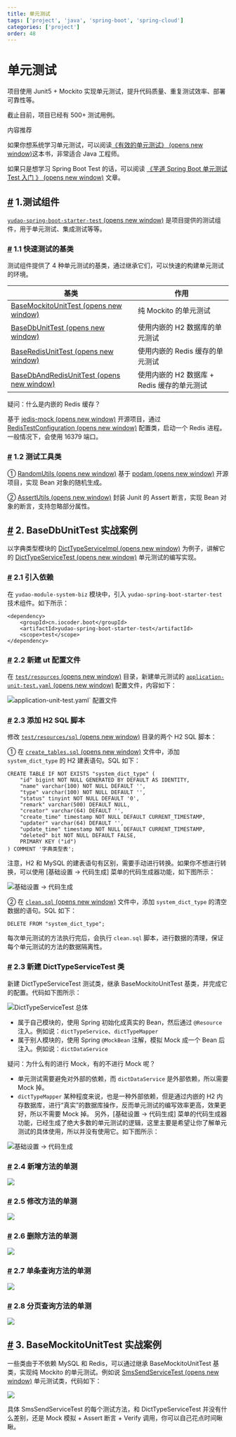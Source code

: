 ```yaml
---
title: 单元测试
tags: ['project', 'java', 'spring-boot', 'spring-cloud']
categories: ['project']
order: 48
---
```

# 单元测试

项目使用 Junit5 + Mockito 实现单元测试，提升代码质量、重复测试效率、部署可靠性等。

 截止目前，项目已经有 500+ 测试用例。

 内容推荐

 如果你想系统学习单元测试，可以阅读[《有效的单元测试》  (opens new window)](https://www.iocoder.cn/Architecture/books-recommended/?yudao)这本书，非常适合 Java 工程师。

 如果只是想学习 Spring Boot Test 的话，可以阅读 [《芋道 Spring Boot 单元测试 Test 入门 》  (opens new window)](https://www.iocoder.cn/Spring-Boot/Unit-Test/?yudao) 文章。

 ## [#](#_1-测试组件) 1.测试组件

 [`yudao-spring-boot-starter-test`  (opens new window)](https://github.com/YunaiV/ruoyi-vue-pro/blob/master/yudao-framework/yudao-spring-boot-starter-test/) 是项目提供的测试组件，用于单元测试、集成测试等等。

 ### [#](#_1-1-快速测试的基类) 1.1 快速测试的基类

 测试组件提供了 4 种单元测试的基类，通过继承它们，可以快速的构建单元测试的环境。

 

| 基类 | 作用 |
| --- | --- |
| [BaseMockitoUnitTest  (opens new window)](https://github.com/YunaiV/ruoyi-vue-pro/blob/master/yudao-framework/yudao-spring-boot-starter-test/src/main/java/cn/iocoder/yudao/framework/test/core/ut/BaseMockitoUnitTest.java) | 纯 Mockito 的单元测试 |
| [BaseDbUnitTest  (opens new window)](https://github.com/YunaiV/ruoyi-vue-pro/blob/master/yudao-framework/yudao-spring-boot-starter-test/src/main/java/cn/iocoder/yudao/framework/test/core/ut/BaseDbUnitTest.java) | 使用内嵌的 H2 数据库的单元测试 |
| [BaseRedisUnitTest  (opens new window)](https://github.com/YunaiV/ruoyi-vue-pro/blob/master/yudao-framework/yudao-spring-boot-starter-test/src/main/java/cn/iocoder/yudao/framework/test/core/ut/BaseRedisUnitTest.java) | 使用内嵌的 Redis 缓存的单元测试 |
| [BaseDbAndRedisUnitTest  (opens new window)](https://github.com/YunaiV/ruoyi-vue-pro/blob/master/yudao-framework/yudao-spring-boot-starter-test/src/main/java/cn/iocoder/yudao/framework/test/core/ut/BaseDbAndRedisUnitTest.java) | 使用内嵌的 H2 数据库 + Redis 缓存的单元测试 |

 疑问：什么是内嵌的 Redis 缓存？

 基于 [jedis-mock  (opens new window)](https://github.com/fppt/jedis-mock) 开源项目，通过 [RedisTestConfiguration  (opens new window)](https://github.com/YunaiV/ruoyi-vue-pro/blob/master/yudao-framework/yudao-spring-boot-starter-test/src/main/java/cn/iocoder/yudao/framework/test/config/RedisTestConfiguration.java) 配置类，启动一个 Redis 进程。一般情况下，会使用 16379 端口。

 ### [#](#_1-2-测试工具类) 1.2 测试工具类

 ① [RandomUtils  (opens new window)](https://github.com/YunaiV/ruoyi-vue-pro/blob/master/yudao-framework/yudao-spring-boot-starter-test/src/main/java/cn/iocoder/yudao/framework/test/core/util/RandomUtils.java) 基于 [podam  (opens new window)](https://github.com/mtedone/podam) 开源项目，实现 Bean 对象的随机生成。

 ② [AssertUtils  (opens new window)](https://github.com/YunaiV/ruoyi-vue-pro/blob/master/yudao-framework/yudao-spring-boot-starter-test/src/main/java/cn/iocoder/yudao/framework/test/core/util/AssertUtils) 封装 Junit 的 Assert 断言，实现 Bean 对象的断言，支持忽略部分属性。

 ## [#](#_2-basedbunittest-实战案例) 2. BaseDbUnitTest 实战案例

 以字典类型模块的 [DictTypeServiceImpl  (opens new window)](https://github.com/YunaiV/ruoyi-vue-pro/blob/master/yudao-module-system/yudao-module-system-biz/src/main/java/cn/iocoder/yudao/module/system/service/dict/DictDataServiceImpl.java) 为例子，讲解它的 [DictTypeServiceTest  (opens new window)](https://github.com/YunaiV/ruoyi-vue-pro/blob/master/yudao-module-system/yudao-module-system-biz/src/test/java/cn/iocoder/yudao/module/system/service/dict/DictDataServiceTest.java) 单元测试的编写实现。

 ### [#](#_2-1-引入依赖) 2.1 引入依赖

 在 `yudao-module-system-biz` 模块中，引入 `yudao-spring-boot-starter-test` 技术组件。如下所示：

 
```
<dependency>
    <groupId>cn.iocoder.boot</groupId>
    <artifactId>yudao-spring-boot-starter-test</artifactId>
    <scope>test</scope>
</dependency>

```
### [#](#_2-2-新建-ut-配置文件) 2.2 新建 ut 配置文件

 在 [`test/resources`  (opens new window)](https://github.com/YunaiV/ruoyi-vue-pro/blob/master/yudao-module-system/yudao-module-system-biz/src/test/resources/) 目录，新建单元测试的 [`application-unit-test.yaml`  (opens new window)](https://github.com/YunaiV/ruoyi-vue-pro/blob/master/yudao-module-system/yudao-module-system-biz/src/test/resources/application-unit-test.yaml) 配置文件，内容如下：

 ![application-unit-test.yaml` 配置文件](https://doc.iocoder.cn/img/%E5%8D%95%E5%85%83%E6%B5%8B%E8%AF%95/02.png)

 ### [#](#_2-3-添加-h2-sql-脚本) 2.3 添加 H2 SQL 脚本

 修改 [`test/resources/sql`  (opens new window)](https://github.com/YunaiV/ruoyi-vue-pro/blob/master/yudao-module-system/yudao-module-system-biz/src/test/resources/sql/) 目录的两个 H2 SQL 脚本：

 ① 在 [`create_tables.sql`  (opens new window)](https://github.com/YunaiV/ruoyi-vue-pro/blob/master/yudao-module-system/yudao-module-system-biz/src/test/resources/sql/create_tables.sql) 文件中，添加 `system_dict_type` 的 H2 建表语句。SQL 如下：

 
```
CREATE TABLE IF NOT EXISTS "system_dict_type" (
    "id" bigint NOT NULL GENERATED BY DEFAULT AS IDENTITY,
    "name" varchar(100) NOT NULL DEFAULT '',
    "type" varchar(100) NOT NULL DEFAULT '',
    "status" tinyint NOT NULL DEFAULT '0',
    "remark" varchar(500) DEFAULT NULL,
    "creator" varchar(64) DEFAULT '',
    "create_time" timestamp NOT NULL DEFAULT CURRENT_TIMESTAMP,
    "updater" varchar(64) DEFAULT '',
    "update_time" timestamp NOT NULL DEFAULT CURRENT_TIMESTAMP,
    "deleted" bit NOT NULL DEFAULT FALSE,
    PRIMARY KEY ("id")
) COMMENT '字典类型表';

```
注意，H2 和 MySQL 的建表语句有区别，需要手动进行转换。如果你不想进行转换，可以使用 [基础设置 -> 代码生成] 菜单的代码生成器功能，如下图所示：

 ![基础设置 -> 代码生成](https://doc.iocoder.cn/img/%E5%8D%95%E5%85%83%E6%B5%8B%E8%AF%95/03.png)

 ② 在 [`clean.sql`  (opens new window)](https://github.com/YunaiV/ruoyi-vue-pro/blob/master/yudao-module-system/yudao-module-system-biz/src/test/resources/sql/clean.sql) 文件中，添加 `system_dict_type` 的清空数据的语句。SQL 如下：

 
```
DELETE FROM "system_dict_type";

```
每次单元测试的方法执行完后，会执行 `clean.sql` 脚本，进行数据的清理，保证每个单元测试的方法的数据隔离性。

 ### [#](#_2-3-新建-dicttypeservicetest-类) 2.3 新建 DictTypeServiceTest 类

 新建 DictTypeServiceTest 测试类，继承 BaseMockitoUnitTest 基类，并完成它的配置。代码如下图所示：

 ![DictTypeServiceTest 总体](https://doc.iocoder.cn/img/%E5%8D%95%E5%85%83%E6%B5%8B%E8%AF%95/01.png)

 * 属于自己模块的，使用 Spring 初始化成真实的 Bean，然后通过 `@Resource` 注入。例如说：`dictTypeService`、`dictTypeMapper`
* 属于别人模块的，使用 Spring `@MockBean` 注解，模拟 Mock 成一个 Bean 后注入。例如说：`dictDataService`

 疑问：为什么有的进行 Mock，有的不进行 Mock 呢？

 * 单元测试需要避免对外部的依赖，而 `dictDataService` 是外部依赖，所以需要 Mock 掉。
* `dictTypeMapper` 某种程度来说，也是一种外部依赖，但是通过内嵌的 H2 内存数据库，进行“真实”的数据库操作，反而单元测试的编写效率更高，效果更好，所以不需要 Mock 掉。
 另外，[基础设置 -> 代码生成] 菜单的代码生成器功能，已经生成了绝大多数的单元测试的逻辑，这里主要是希望让你了解单元测试的具体使用，所以并没有使用它。如下图所示：

 ![基础设置 -> 代码生成](https://doc.iocoder.cn/img/%E5%8D%95%E5%85%83%E6%B5%8B%E8%AF%95/04.png)

 ### [#](#_2-4-新增方法的单测) 2.4 新增方法的单测

 ![](https://doc.iocoder.cn/img/%E5%8D%95%E5%85%83%E6%B5%8B%E8%AF%95/05.png)

 ### [#](#_2-5-修改方法的单测) 2.5 修改方法的单测

 ![](https://doc.iocoder.cn/img/%E5%8D%95%E5%85%83%E6%B5%8B%E8%AF%95/06.png)

 ### [#](#_2-6-删除方法的单测) 2.6 删除方法的单测

 ![](https://doc.iocoder.cn/img/%E5%8D%95%E5%85%83%E6%B5%8B%E8%AF%95/07.png)

 ### [#](#_2-7-单条查询方法的单测) 2.7 单条查询方法的单测

 ![](https://doc.iocoder.cn/img/%E5%8D%95%E5%85%83%E6%B5%8B%E8%AF%95/08.png)

 ### [#](#_2-8-分页查询方法的单测) 2.8 分页查询方法的单测

 ![](https://doc.iocoder.cn/img/%E5%8D%95%E5%85%83%E6%B5%8B%E8%AF%95/09.png)

 ## [#](#_3-basemockitounittest-实战案例) 3. BaseMockitoUnitTest 实战案例

 一些类由于不依赖 MySQL 和 Redis，可以通过继承 BaseMockitoUnitTest 基类，实现纯 Mockito 的单元测试。例如说 [SmsSendServiceTest  (opens new window)](https://github.com/YunaiV/ruoyi-vue-pro/blob/master/yudao-module-system/yudao-module-system-biz/src/test/java/cn/iocoder/yudao/module/system/service/sms/SmsSendServiceTest.java) 单元测试类，代码如下：

 ![](https://doc.iocoder.cn/img/%E5%8D%95%E5%85%83%E6%B5%8B%E8%AF%95/10.png)

 具体 SmsSendServiceTest 的每个测试方法，和 DictTypeServiceTest 并没有什么差别，还是 Mock 模拟 + Assert 断言 + Verify 调用，你可以自己花点时间瞅瞅。

